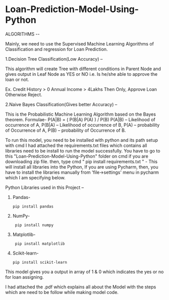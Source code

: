 # Loan-Prediction-Model-Using-Python




ALGORITHMS --

Mainly, we need to use the Supervised Machine Learning Algorithms of Classification and regression for Loan Prediction.

1.Decision Tree Classification(Low Accuracy) – 

This algorithm will create Tree with different conditions in Parent Node and gives output in Leaf Node as YES or NO i.e. Is he/she able to approve the loan or not.

Ex.  	Credit History > 0
	Annual Income > 4Lakhs
	Then Only, Approve Loan Otherwise Reject.


2.Naive Bayes Classification(Gives better Accuracy) –

This is the Probabilistic Machine Learning Algorithm based on the Bayes theorem. 
      Formulae- P(A|B) = ( P(B|A) P(A) ) /  P(B)
      P(A|B) – Likelihood of occurrence of A, 
      P(B|A) – Likelihood of occurrence of B, 
      P(A) – probability of Occurrence of A, 
      P(B) – probability of Occurrence of B.  
      
      


To run this model, you need to be installed with python and its path setup with cmd
I had attached the requirements.txt files which contains all libraries need to be install to run the model successfully.
You have to go to this "Loan-Prediction-Model-Using-Python" folder on cmd if you are downloading zip file. 
then, type cmd " pip install requirements.txt " - This will install all libraries into the Python,
If you are using Pycharm, then, you have to install the libraries manually from 'file->settings' menu in pycharm which I am specifying below.

Python Libraries used in this Project – 
1.	Pandas- 
		
		pip install pandas
		
2.	NumPy-
	
	 	 pip install numpy
		 
3.	Matplotlib-
	
	 	 pip install matplotlib
		 
4.	Scikit-learn-
	
		pip install scikit-learn

This model gives you a output in array of 1 & 0 which indicates the yes or no for loan assigning.

I had attached the .pdf which explains all about the Model with the steps which are need to be follow while making model code.

